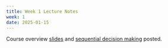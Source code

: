 ```yaml
---
title: Week 1 Lecture Notes
week: 1
date: 2025-01-15
---
```


Course overview [slides](./assets/pdfs/Lecture0_intro.pdf) and [sequential decision making](./assets/pdfs/Lecture1_optimal_control.pdf) posted. 